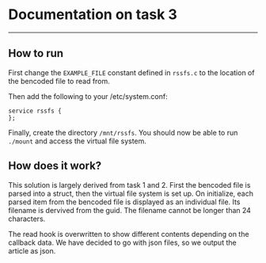 # Documentation on task 3
-------------------------

## How to run

First change the `EXAMPLE_FILE` constant defined in `rssfs.c` to the location of the bencoded
file to read from.

Then add the following to your /etc/system.conf:

    service rssfs {
    };

Finally, create the directory `/mnt/rssfs`. You should now be able to run `./mount` and access
the virtual file system.

## How does it work?

This solution is largely derived from task 1 and 2. First the bencoded file is parsed into a struct, then the virtual file system is set up. On initialize, each parsed item from the bencoded file is displayed as an individual file. Its filename is dervived from the guid. The filename cannot be longer than 24 characters.

The read hook is overwritten to show different contents depending on the callback data. We have
decided to go with json files, so we output the article as json.